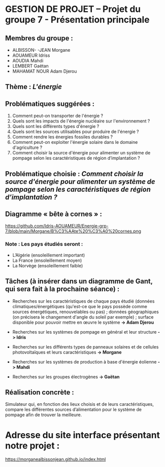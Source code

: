 # GESTION DE PROJET – Projet du groupe 7 - Présentation principale

## Membres du groupe :
- ALBISSON- -JEAN Morgane
- AOUAMEUR Idriss
- AOUDIA Mahdi
- LEMBERT Gaëtan
- MAHAMAT NOUR Adam Djerou

## Thème : *L'énergie* 

## Problématiques suggérées :
1. Comment peut-on transporter de l'énergie ?
2. Quels sont les impacts de l'énergie nucléaire sur l'environnement ? 
3. Quels sont les différents types d'énergie ?
4. Quels sont les sources utilisables pour produire de l'énergie ?
5. Comment rendre les énergies fossiles durables ?
6. Comment peut-on exploiter l'énergie solaire dans le domaine d'agriculture ?
7. Comment choisir la source d'énergie pour alimenter un système de pompage selon les caractéristiques de région d’implantation ?

## Problématique choisie : *Comment choisir la source d'énergie pour alimenter un système de pompage selon les caractéristiques de région d’implantation ?*

## Diagramme « bête à cornes » :
https://github.com/Idris-AOUAMEUR/Energie-grp-7/blob/main/Morgane/B%C3%AAte%20%C3%A0%20cornes.png

### Note : Les pays étudiés seront : 
-	L’Algérie (ensoleillement important)
-	La France (ensoleillement moyen) 
-	La Norvège (ensoleillement faible)

## Tâches (à insérer dans un diagramme de Gant, qui sera fait à la prochaine séance) :
- Recherches sur les caractéristiques de chaque pays étudié (données climatiques/énergétiques (qu'est-ce que le pays possède comme sources énergétiques, renouvelables ou pas) ; données géographiques (on précisera le changement d'angle du soleil par exemple) ; surface disponible pour pouvoir mettre en œuvre le système
**-> Adam Djerou**

- Recherches sur les systèmes de pompage en général et leur structure **-> Idris**

- Recherches sur les différents types de panneaux solaires et de cellules photovoltaïques et leurs caractéristiques **-> Morgane**

- Recherches sur les systèmes de production à base d'énergie éolienne **-> Mahdi**

- Recherches sur les groupes électrogènes **-> Gaëtan**

## Réalisation concrète :
Simulateur qui, en fonction des lieux choisis et de leurs caractéristiques, compare les différentes sources d’alimentation pour le système de pompage afin de trouver la meilleure.

# Adresse du site interface présentant notre projet :
<https://morganealbissonjean.github.io/index.html>
